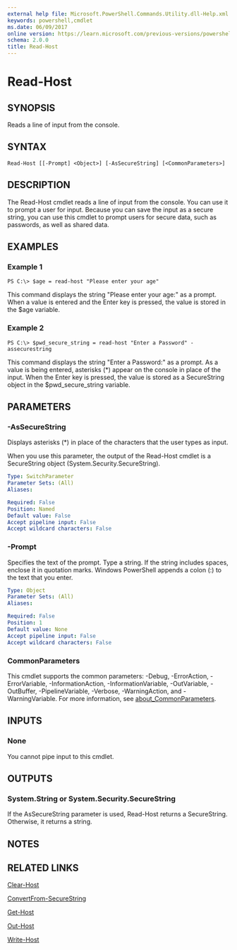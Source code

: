 ```yaml
---
external help file: Microsoft.PowerShell.Commands.Utility.dll-Help.xml
keywords: powershell,cmdlet
ms.date: 06/09/2017
online version: https://learn.microsoft.com/previous-versions/powershell/module/microsoft.powershell.utility/read-host?view=powershell-4.0&WT.mc_id=ps-gethelp
schema: 2.0.0
title: Read-Host
---
```


# Read-Host

## SYNOPSIS
Reads a line of input from the console.

## SYNTAX

```
Read-Host [[-Prompt] <Object>] [-AsSecureString] [<CommonParameters>]
```

## DESCRIPTION
The Read-Host cmdlet reads a line of input from the console.
You can use it to prompt a user for input.
Because you can save the input as a secure string, you can use this cmdlet to prompt users for secure data, such as passwords, as well as shared data.

## EXAMPLES

### Example 1
```
PS C:\> $age = read-host "Please enter your age"
```

This command displays the string "Please enter your age:" as a prompt.
When a value is entered and the Enter key is pressed, the value is stored in the $age variable.

### Example 2
```
PS C:\> $pwd_secure_string = read-host "Enter a Password" -assecurestring
```

This command displays the string "Enter a Password:" as a prompt.
As a value is being entered, asterisks (*) appear on the console in place of the input.
When the Enter key is pressed, the value is stored as a SecureString object in the $pwd_secure_string variable.

## PARAMETERS

### -AsSecureString
Displays asterisks (*) in place of the characters that the user types as input.

When you use this parameter, the output of the Read-Host cmdlet is a SecureString object (System.Security.SecureString).

```yaml
Type: SwitchParameter
Parameter Sets: (All)
Aliases:

Required: False
Position: Named
Default value: False
Accept pipeline input: False
Accept wildcard characters: False
```

### -Prompt
Specifies the text of the prompt.
Type a string.
If the string includes spaces, enclose it in quotation marks.
Windows PowerShell appends a colon (:) to the text that you enter.

```yaml
Type: Object
Parameter Sets: (All)
Aliases:

Required: False
Position: 1
Default value: None
Accept pipeline input: False
Accept wildcard characters: False
```

### CommonParameters
This cmdlet supports the common parameters: -Debug, -ErrorAction, -ErrorVariable, -InformationAction, -InformationVariable, -OutVariable, -OutBuffer, -PipelineVariable, -Verbose, -WarningAction, and -WarningVariable. For more information, see [about_CommonParameters](https://go.microsoft.com/fwlink/?LinkID=113216).

## INPUTS

### None
You cannot pipe input to this cmdlet.

## OUTPUTS

### System.String or System.Security.SecureString
If the AsSecureString parameter is used, Read-Host returns a SecureString.
Otherwise, it returns a string.

## NOTES

## RELATED LINKS

[Clear-Host](../Microsoft.PowerShell.Core/Functions/Clear-Host.md)

[ConvertFrom-SecureString](../Microsoft.PowerShell.Security/ConvertFrom-SecureString.md)

[Get-Host](Get-Host.md)

[Out-Host](../Microsoft.PowerShell.Core/Out-Host.md)

[Write-Host](Write-Host.md)


